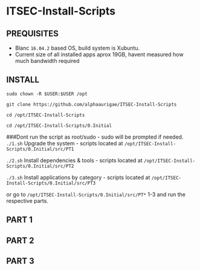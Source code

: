 # ITSEC-Install-Scripts

## PREQUISITES

- Blanc `16.04.2` based OS, build system is Xubuntu.
- Current size of all installed apps aprox 19GB, havent measured how much bandwidth required 

## INSTALL

`sudo chown -R $USER:$USER /opt`

`git clone https://github.com/alphaaurigae/ITSEC-Install-Scripts`

`cd /opt/ITSEC-Install-Scripts`

`cd /opt/ITSEC-Install-Scripts/0.Initial`

###Dont run the script as root/sudo - sudo will be prompted if needed.
`./1.sh` Upgrade the system - scripts located at `/opt/ITSEC-Install-Scripts/0.Initial/src/PT1`

`./2.sh` Install dependencies & tools - scripts located at `/opt/ITSEC-Install-Scripts/0.Initial/src/PT2`

`./3.sh` Install applications by category - scripts located at `/opt/ITSEC-Install-Scripts/0.Initial/src/PT3`


or go to `/opt/ITSEC-Install-Scripts/0.Initial/src/PT*` 1-3 and run the respective parts. 


## PART 1 


## PART 2 


## PART 3




